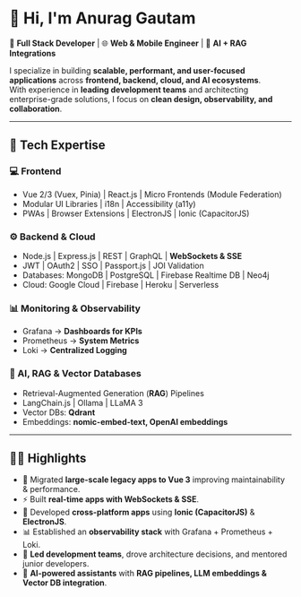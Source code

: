# 👋 Hi, I'm Anurag Gautam

🚀 **Full Stack Developer** | 🌐 **Web & Mobile Engineer** | 🤖 **AI + RAG Integrations**

I specialize in building **scalable, performant, and user-focused applications** across **frontend, backend, cloud, and AI ecosystems**.  
With experience in **leading development teams** and architecting enterprise-grade solutions, I focus on **clean design, observability, and collaboration**.  

---

## 🔹 Tech Expertise  

### 💻 Frontend  
- Vue 2/3 (Vuex, Pinia) | React.js | Micro Frontends (Module Federation)  
- Modular UI Libraries | i18n | Accessibility (a11y)  
- PWAs | Browser Extensions | ElectronJS | Ionic (CapacitorJS)  

### ⚙️ Backend & Cloud  
- Node.js | Express.js | REST | GraphQL | **WebSockets & SSE**  
- JWT | OAuth2 | SSO | Passport.js | JOI Validation  
- Databases: MongoDB | PostgreSQL | Firebase Realtime DB | Neo4j  
- Cloud: Google Cloud | Firebase | Heroku | Serverless  

### 📊 Monitoring & Observability  
- Grafana → **Dashboards for KPIs**  
- Prometheus → **System Metrics**  
- Loki → **Centralized Logging**  

### 🤖 AI, RAG & Vector Databases  
- Retrieval-Augmented Generation (**RAG**) Pipelines  
- LangChain.js | Ollama | LLaMA 3  
- Vector DBs: **Qdrant**  
- Embeddings: **nomic-embed-text, OpenAI embeddings**  

---

## 👨‍💻 Highlights  
- 🚀 Migrated **large-scale legacy apps to Vue 3** improving maintainability & performance.  
- ⚡ Built **real-time apps with WebSockets & SSE**.  
- 📱 Developed **cross-platform apps** using **Ionic (CapacitorJS)** & **ElectronJS**.  
- 📊 Established an **observability stack** with Grafana + Prometheus + Loki.  
- 👥 **Led development teams**, drove architecture decisions, and mentored junior developers.  
- 🤖 **AI-powered assistants** with **RAG pipelines, LLM embeddings & Vector DB integration**.  

